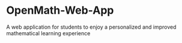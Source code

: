 # OpenMath-Web-App
A web application for students to enjoy a personalized and improved mathematical learning experience

